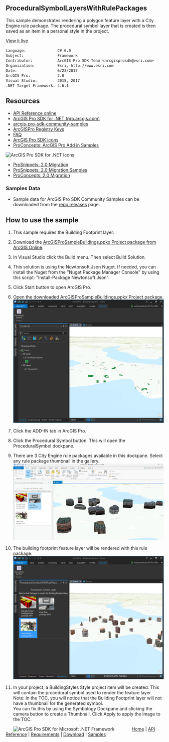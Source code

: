 ## ProceduralSymbolLayersWithRulePackages

<!-- TODO: Write a brief abstract explaining this sample -->
This sample demonstrates rendering a polygon feature layer with a City Engine rule package. The procedural symbol layer that is created is then saved as an item in a personal style in the project.  
  


<a href="http://pro.arcgis.com/en/pro-app/sdk/" target="_blank">View it live</a>

<!-- TODO: Fill this section below with metadata about this sample-->
```
Language:              C# 6.0
Subject:               Framework
Contributor:           ArcGIS Pro SDK Team <arcgisprosdk@esri.com>
Organization:          Esri, http://www.esri.com
Date:                  6/23/2017
ArcGIS Pro:            2.0
Visual Studio:         2015, 2017
.NET Target Framework: 4.6.1
```

## Resources

* [API Reference online](http://pro.arcgis.com/en/pro-app/sdk/api-reference)
* <a href="http://pro.arcgis.com/en/pro-app/sdk/" target="_blank">ArcGIS Pro SDK for .NET (pro.arcgis.com)</a>
* [arcgis-pro-sdk-community-samples](http://github.com/Esri/arcgis-pro-sdk-community-samples)
* [ArcGISPro Registry Keys](http://github.com/Esri/arcgis-pro-sdk/wiki/ArcGIS-Pro-Registry-Keys)
* [FAQ](http://github.com/Esri/arcgis-pro-sdk/wiki/FAQ)
* [ArcGIS Pro SDK icons](https://github.com/Esri/arcgis-pro-sdk/releases/tag/1.4.0.7198)
* [ProConcepts: ArcGIS Pro Add in Samples](https://github.com/Esri/arcgis-pro-sdk-community-samples/wiki/ProConcepts-ArcGIS-Pro-Add-in-Samples)

![ArcGIS Pro SDK for .NET Icons](https://esri.github.io/arcgis-pro-sdk/images/Home/Image-of-icons.png "ArcGIS Pro SDK Icons")

* [ProSnippets: 2.0 Migration](http://github.com/Esri/arcgis-pro-sdk/wiki/ProSnippets-Migrating-to-2.0)  
* [ProSnippets: 2.0 Migration Samples](http://github.com/Esri/arcgis-pro-sdk/wiki/ProSnippets-2.0-Migration-Samples)  
* [ProConcepts: 2.0 Migration](http://github.com/Esri/arcgis-pro-sdk/wiki/ProConcepts-2.0-Migration-Guide)  

### Samples Data

* Sample data for ArcGIS Pro SDK Community Samples can be downloaded from the [repo releases](https://github.com/Esri/arcgis-pro-sdk-community-samples/releases) page.  

## How to use the sample
<!-- TODO: Explain how this sample can be used. To use images in this section, create the image file in your sample project's screenshots folder. Use relative url to link to this image using this syntax: ![My sample Image](FacePage/SampleImage.png) -->
1. This sample requires the Building Footprint layer.   
1. Download the [ArcGISProSampleBuildings.ppkx Project package from ArcGIS Online](http://www.arcgis.com/sharing/rest/content/items/a0aa60303a39476688b599a6ce842afb/data).  
1. In Visual Studio click the Build menu. Then select Build Solution.  
1. This solution is using the Newtonsoft.Json Nuget. If needed, you can install the Nuget from the "Nuget Package Manager Console" by using this script: "Install-Package Newtonsoft.Json".  
1. Click Start button to open ArcGIS Pro.  
1. Open the downloaded ArcGISProSampleBuildings.ppkx Project package.  
![UI](Screenshots/Screen1.png)  
  
1. Click the ADD-IN tab in ArcGIS Pro.  
1. Click the Procedural Symbol button. This will open the ProceduralSymbol dockpane.  
1. There are 3 City Engine rule packages available in this dockpane. Select any rule package thumbnail in the gallery.  
![UI](Screenshots/Screen2.png)  
  
1. The building footprint feature layer will be rendered with this rule package.    
![UI](Screenshots/Screen3.png)  
  
1. In your project, a BuildingStyles Style project item will be created. This will contain the procedural symbol used to render the feature layer.  
Note: In the TOC, you will notice that the Building Footprint layer will not have a thumbnail for the generated symbol.   
You can fix this by using the Symbology Dockpane and clicking the camera button to create a Thumbnail. Click Apply to apply the image to the TOC.  
  


<!-- End -->

&nbsp;&nbsp;&nbsp;&nbsp;&nbsp;&nbsp;<img src="http://esri.github.io/arcgis-pro-sdk/images/ArcGISPro.png"  alt="ArcGIS Pro SDK for Microsoft .NET Framework" height = "20" width = "20" align="top"  >
&nbsp;&nbsp;&nbsp;&nbsp;&nbsp;&nbsp;&nbsp;&nbsp;&nbsp;&nbsp;&nbsp;&nbsp;
[Home](https://github.com/Esri/arcgis-pro-sdk/wiki) | <a href="http://pro.arcgis.com/en/pro-app/sdk/api-reference" target="_blank">API Reference</a> | [Requirements](https://github.com/Esri/arcgis-pro-sdk/wiki#requirements) | [Download](https://github.com/Esri/arcgis-pro-sdk/wiki#installing-arcgis-pro-sdk-for-net) | <a href="http://github.com/esri/arcgis-pro-sdk-community-samples" target="_blank">Samples</a>
